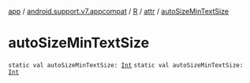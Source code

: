 [app](../../../index.md) / [android.support.v7.appcompat](../../index.md) / [R](../index.md) / [attr](index.md) / [autoSizeMinTextSize](.)

# autoSizeMinTextSize

`static val autoSizeMinTextSize: `[`Int`](https://kotlinlang.org/api/latest/jvm/stdlib/kotlin/-int/index.html)
`static val autoSizeMinTextSize: `[`Int`](https://kotlinlang.org/api/latest/jvm/stdlib/kotlin/-int/index.html)